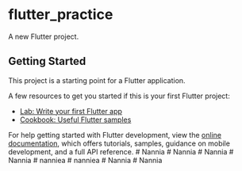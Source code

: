 # flutter_practice

A new Flutter project.

## Getting Started

This project is a starting point for a Flutter application.

A few resources to get you started if this is your first Flutter project:

- [Lab: Write your first Flutter app](https://docs.flutter.dev/get-started/codelab)
- [Cookbook: Useful Flutter samples](https://docs.flutter.dev/cookbook)

For help getting started with Flutter development, view the
[online documentation](https://docs.flutter.dev/), which offers tutorials,
samples, guidance on mobile development, and a full API reference.
#   N a n n i a  
 #   N a n n i a  
 #   N a n n i a  
 #   N a n n i a  
 #   n a n n i e a  
 #   n a n n i e a  
 #   N a n n i a  
 #   N a n n i a  
 